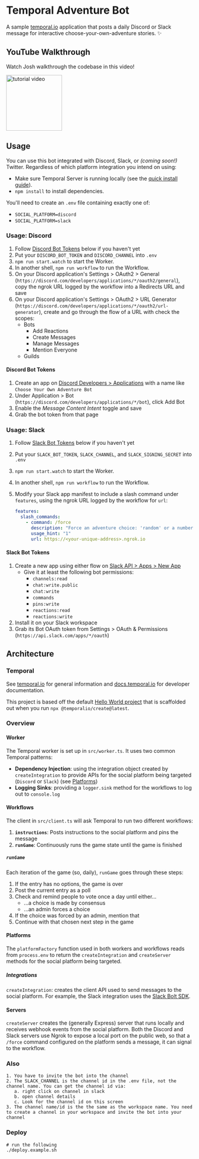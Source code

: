 # Temporal Adventure Bot

A sample [temporal.io](https://temporal.io) application that posts a daily Discord or Slack message for interactive choose-your-own-adventure stories. ✨

## YouTube Walkthrough

Watch Josh walkthrough the codebase in this video!

<a href="https://youtu.be/hGIhc6m2keQ">
   <img height=150 src="https://i9.ytimg.com/vi/hGIhc6m2keQ/mq3.jpg?sqp=CIi-8Y4G&rs=AOn4CLCuw9EjW5qXKG_1Kd_Whkr_QsZsnw" alt="tutorial video">
</a>

## Usage

You can use this bot integrated with Discord, Slack, or _(coming soon!)_ Twitter.
Regardless of which platform integration you intend on using:

- Make sure Temporal Server is running locally (see the [quick install guide](https://docs.temporal.io/docs/server/quick-install)).
- `npm install` to install dependencies.

You'll need to create an `.env` file containing exactly one of:

- `SOCIAL_PLATFORM=discord`
- `SOCIAL_PLATFORM=slack`

### Usage: Discord

1. Follow [Discord Bot Tokens](#discord-bot-tokens) below if you haven't yet
1. Put your `DISCORD_BOT_TOKEN` and `DISCORD_CHANNEL` into `.env`
1. `npm run start.watch` to start the Worker.
1. In another shell, `npm run workflow` to run the Workflow.
1. On your Discord application's Settings > OAuth2 > General (`https://discord.com/developers/applications/*/oauth2/general`), copy the ngrok URL logged by the workflow into a Redirects URL and save
1. On your Discord application's Settings > OAuth2 > URL Generator (`https://discord.com/developers/applications/*/oauth2/url-generator`), create and go through the flow of a URL with check the scopes:
   - Bots
     - Add Reactions
     - Create Messages
     - Manage Messages
     - Mention Everyone
   - Guilds

#### Discord Bot Tokens

1. Create an app on [Discord Developers > Applications](https://discord.com/developers/applications) with a name like `Choose Your Own Adventure Bot`
1. Under Application > Bot (`https://discord.com/developers/applications/*/bot`), click Add Bot
1. Enable the _Message Content Intent_ toggle and save
1. Grab the bot token from that page

### Usage: Slack

1. Follow [Slack Bot Tokens](#slack-bot-tokens) below if you haven't yet
1. Put your `SLACK_BOT_TOKEN`, `SLACK_CHANNEL`, and `SLACK_SIGNING_SECRET` into `.env`
1. `npm run start.watch` to start the Worker.
1. In another shell, `npm run workflow` to run the Workflow.
1. Modify your Slack app manifest to include a slash command under `features`, using the ngrok URL logged by the workflow for `url`:

   ```yml
   features:
     slash_commands:
       - command: /force
         description: "Force an adventure choice: 'random' or a number for an option."
         usage_hint: "1"
         url: https://<your-unique-address>.ngrok.io
   ```

#### Slack Bot Tokens

1. Create a new app using either flow on [Slack API > Apps > New App](https://api.slack.com/apps?new_app)
   - Give it at least the following bot permissions:
     - `channels:read`
     - `chat:write.public`
     - `chat:write`
     - `commands`
     - `pins:write`
     - `reactions:read`
     - `reactions:write`
1. Install it on your Slack workspace
1. Grab its Bot OAuth token from Settings > OAuth & Permissions (`https://api.slack.com/apps/*/oauth`)

## Architecture

### Temporal

See [temporal.io](https://temporal.io) for general information and [docs.temporal.io](https://docs.temporal.io) for developer documentation.

This project is based off the default [Hello World project](https://docs.temporal.io/docs/typescript/hello-world/) that is scaffolded out when you run `npx @temporalio/create@latest`.

### Overview

#### Worker

The Temporal worker is set up in `src/worker.ts`.
It uses two common Temporal patterns:

- **Dependency Injection**: using the integration object created by `createIntegration` to provide APIs for the social platform being targeted (`Discord` or `Slack`) (see [Platforms](#platforms))
- **Logging Sinks**: providing a `logger.sink` method for the workflows to log out to `console.log`

#### Workflows

The client in `src/client.ts` will ask Temporal to run two different workflows:

1. **`instructions`**: Posts instructions to the social platform and pins the message
2. **`runGame`**: Continuously runs the game state until the game is finished

##### `runGame`

Each iteration of the game (so, daily), `runGame` goes through these steps:

1. If the entry has no options, the game is over
2. Post the current entry as a poll
3. Check and remind people to vote once a day until either...
   - ...a choice is made by consensus
   - ...an admin forces a choice
4. If the choice was forced by an admin, mention that
5. Continue with that chosen next step in the game

#### Platforms

The `platformFactory` function used in both workers and workflows reads from `process.env` to return the `createIntegration` and `createServer` methods for the social platform being targeted.

##### Integrations

`createIntegration`: creates the client API used to send messages to the social platform.
For example, the Slack integration uses the [Slack Bolt SDK](https://slack.dev/bolt-js).

#### Servers

`createServer` creates the (generally Express) server that runs locally and receives webhook events from the social platform.
Both the Discord and Slack servers use Ngrok to expose a local port on the public web, so that a `/force` command configured on the platform sends a message, it can signal to the workflow.

### Also
```
1. You have to invite the bot into the channel
2. The SLACK_CHANNEL is the channel id in the .env file, not the channel name. You can get the channel id via:
   a. right click on channel in slack
   b. open channel details
   c. Look for the channel id on this screen
3. The channel name/id is the the same as the workspace name. You need to create a channel in your workspace and invite the bot into your channel 
```
### Deploy
```
# run the following
./deploy.example.sh
```
